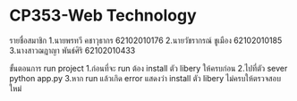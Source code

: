 # CP353-Web Technology
รายชื่อสมาชิก
1.นายพรทวี คชาวุธากร 62102010176
2.นายวัชรากรณ์ ชูเมือง 62102010185
3.นางสาวฌฎาญา พันธ์ศิริ 62102010433

ขั้นตอนการ run project
1.ก่อนที่จะ run ต้อง install ตัว libery ให้ครบก่อน
2.ไปที่ตัว sever python app.py
3.หาก run แล้วเกิด error แสดงว่า install ตัว libery ไม่ครบให้ตรวจสอบใหม่
 
